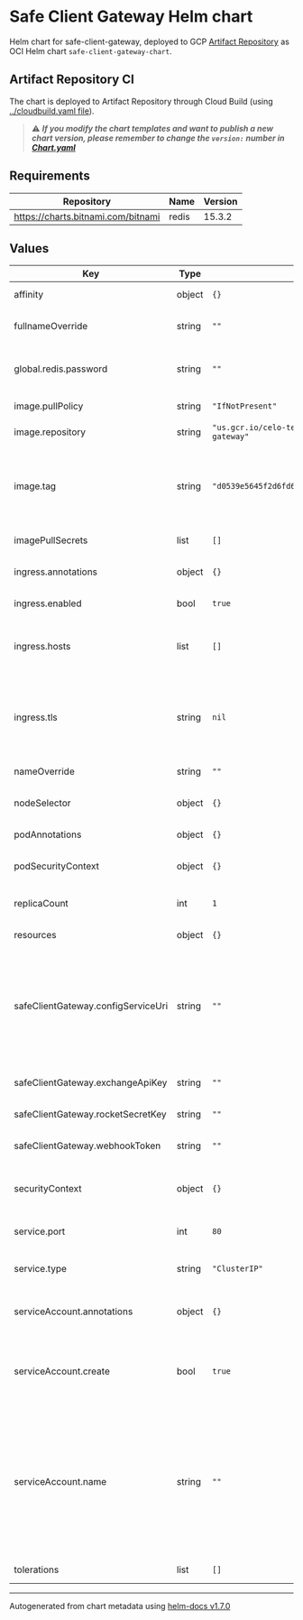 # Safe Client Gateway Helm chart

Helm chart for safe-client-gateway, deployed to GCP [Artifact Repository](https://console.cloud.google.com/artifacts/docker/clabs-gnosis-safe/us-central1/charts?project=clabs-gnosis-safe&supportedpurview=project) as OCI Helm chart `safe-client-gateway-chart`.

## Artifact Repository CI

The chart is deployed to Artifact Repository through Cloud Build (using [../cloudbuild.yaml file](../cloudbuild.yaml)).

> :warning: ***If you modify the chart templates and want to publish a new chart version, please remember to change the `version:` number in [Chart.yaml](./Chart.yaml)***

## Requirements

| Repository | Name | Version |
|------------|------|---------|
| https://charts.bitnami.com/bitnami | redis | 15.3.2 |

## Values

| Key | Type | Default | Description |
|-----|------|---------|-------------|
| affinity | object | `{}` | Kubernetes pod affinity |
| fullnameOverride | string | `""` | Chart full name override |
| global.redis.password | string | `""` | Redis depencency chart password |
| image.pullPolicy | string | `"IfNotPresent"` | Image pullpolicy |
| image.repository | string | `"us.gcr.io/celo-testnet/safe-client-gateway"` | Image repository |
| image.tag | string | `"d0539e5645f2d6fd6498817f64d7a10d7bde96a1"` | Image tag Overrides the image tag whose default is the chart appVersion. |
| imagePullSecrets | list | `[]` | Image pull secrets |
| ingress.annotations | object | `{}` | Custom Ingress annotations  |
| ingress.enabled | bool | `true` | Ingress enabled |
| ingress.hosts | list | `[]` | List of hosts to expose safe-client-gateway. |
| ingress.tls | string | `nil` | TLS secret for exposing safe-client-gateway with https. |
| nameOverride | string | `""` | Chart name override |
| nodeSelector | object | `{}` | Kubernetes node selector |
| podAnnotations | object | `{}` | Custom pod annotations |
| podSecurityContext | object | `{}` | Custom pod security context |
| replicaCount | int | `1` | Number of deployment replicas |
| resources | object | `{}` | Container resources |
| safeClientGateway.configServiceUri | string | `""` | URI of the safe-config-service. Normally the safe-config-service Kubernetes svc. |
| safeClientGateway.exchangeApiKey | string | `""` | Key for exchange API |
| safeClientGateway.rocketSecretKey | string | `""` | Secret key for Rocket |
| safeClientGateway.webhookToken | string | `""` | Token for the webhook |
| securityContext | object | `{}` | Custom container security context |
| service.port | int | `80` | Kubernetes Service Type |
| service.type | string | `"ClusterIP"` | Kubernetes Service Type |
| serviceAccount.annotations | object | `{}` | Annotations to add to the service account |
| serviceAccount.create | bool | `true` | Specifies whether a service account should be created |
| serviceAccount.name | string | `""` | The name of the service account to use. If not set and create is true, a name is generated using the fullname template |
| tolerations | list | `[]` | Kubernetes tolerations |

----------------------------------------------
Autogenerated from chart metadata using [helm-docs v1.7.0](https://github.com/norwoodj/helm-docs/releases/v1.7.0)
